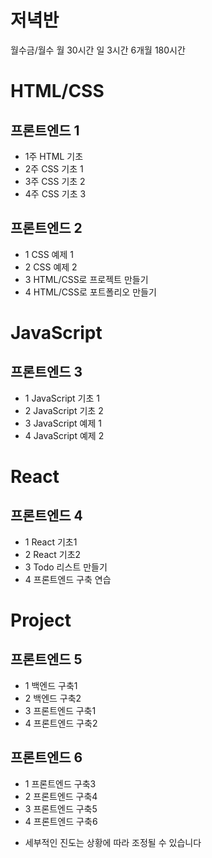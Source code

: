 # 저녁반
월수금/월수
월 30시간
일 3시간
6개월 180시간

# HTML/CSS
## 프론트엔드 1
- 1주 HTML 기초
- 2주 CSS 기초 1
- 3주 CSS 기초 2
- 4주 CSS 기초 3

## 프론트엔드 2
- 1 CSS 예제 1
- 2 CSS 예제 2
- 3 HTML/CSS로 프로젝트 만들기
- 4 HTML/CSS로 포트폴리오 만들기

# JavaScript
## 프론트엔드 3
- 1 JavaScript 기초 1
- 2 JavaScript 기초 2
- 3 JavaScript 예제 1
- 4 JavaScript 예제 2

# React 
## 프론트엔드 4
- 1 React 기초1
- 2 React 기초2
- 3 Todo 리스트 만들기 
- 4 프론트엔드 구축 연습

# Project
## 프론트엔드 5
- 1 백엔드 구축1
- 2 백엔드 구축2
- 3 프론트엔드 구축1
- 4 프론트엔드 구축2

## 프론트엔드 6
- 1 프론트엔드 구축3
- 2 프론트엔드 구축4
- 3 프론트엔드 구축5
- 4 프론트엔드 구축6

* 세부적인 진도는 상황에 따라 조정될 수 있습니다